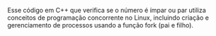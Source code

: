 Esse código em C++ que verifica se o número é ímpar ou par utiliza conceitos de programação concorrente no Linux, incluindo criação e gerenciamento de processos usando a função fork (pai e filho).